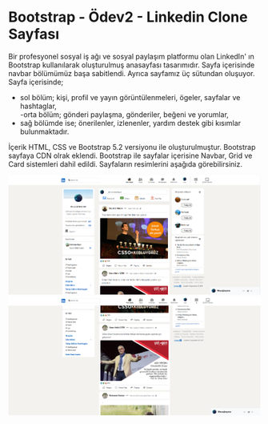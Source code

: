 # Bootstrap - Ödev2 - Linkedin Clone Sayfası
Bir profesyonel sosyal iş ağı ve sosyal paylaşım platformu olan LinkedIn' ın Bootstrap kullanılarak oluşturulmuş anasayfası tasarımıdır.
Sayfa içerisinde navbar bölümümüz başa sabitlendi. Ayrıca sayfamız üç sütundan oluşuyor.
Sayfa içerisinde; 
- sol bölüm; kişi, profil ve yayın görüntülenmeleri, ögeler, sayfalar ve hashtaglar,  
-orta bölüm; gönderi paylaşma, gönderiler, beğeni ve yorumlar,
- sağ bölümde ise; önerilenler, izlenenler, yardım destek gibi kısımlar bulunmaktadır.

İçerik HTML, CSS ve Bootstrap 5.2 versiyonu ile oluşturulmuştur. Bootstrap sayfaya CDN olrak eklendi. Bootstrap ile sayfalar içerisine Navbar, Grid ve Card sistemleri dahil edildi. Sayfaların resimlerini aşağıda görebilirsiniz.

 ![Screenshot](screenshots/1.PNG)
 ![Screenshot](screenshots/2.PNG)